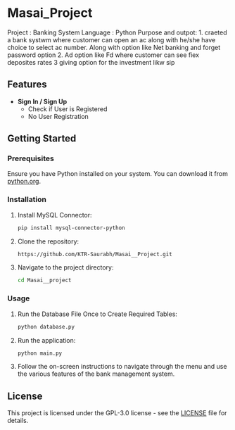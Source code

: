 # Masai_Project
Project : Banking System
Language : Python
Purpose and outpot:  1. craeted a bank systwm where customer can open an ac along with he/she have choice to select ac number. Along with option like Net banking and forget password option 
                     2. Ad option like Fd where customer can see fiex deposites rates 
                     3 giving option for the investment likw sip

## Features

- **Sign In / Sign Up**
  - Check if User is Registered
  - No User Registration

## Getting Started

### Prerequisites

Ensure you have Python installed on your system. You can download it from [python.org](https://www.python.org/downloads/).

### Installation
1. Install MySQL Connector:
    ```bash
    pip install mysql-connector-python
    ```
2. Clone the repository:
    ```bash
   https://github.com/KTR-Saurabh/Masai__Project.git
    ```
3. Navigate to the project directory:
    ```bash
    cd Masai__project
    ```

### Usage
1. Run the Database File Once to Create Required Tables:
    ```bash
    python database.py
    ```
2. Run the application:
    ```bash
    python main.py
    ```
3. Follow the on-screen instructions to navigate through the menu and use the various features of the bank management system.

## License

This project is licensed under the GPL-3.0 license - see the [LICENSE](LICENSE) file for details.
